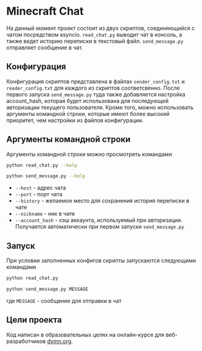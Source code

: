 # Minecraft Chat

На данный момент проект состоит из двух скриптов, соединяющийся с чатом посредством asyncio. `read_chat.py` выводит чат в консоль, а также ведет историю переписки в текстовый файл. `send_message.py` отправляет сообщение в чат.

## Конфигурация

Конфигурация скриптов представлена в файлах `sender_config.txt` и `reader_config.txt` для каждого из скриптов соответсвенно. После первого запуска `send_message.py` туда также добавляется настройка account_hash, которая будет использована для последующей авторизации текущего пользователя.
Кроме того, можно использовать аргументы командной строки, которые имеют более высокий приоритет, чем настройки из файлов конфигурации.

## Аргументы командной строки

Аргументы командной строки можно просмотреть командами

```bash
python read_chat.py --help
```

```bash
python send_message.py --help
```

* `--host` - адрес чата
* `--port` - порт чата
* `--history` - желаемое место для сохранения история переписки в чате
* `--nickname` - ник в чате
* `--account_hash` - хэш аккаунта, используемый при авторизации. Получается автоматически при первом запуски `send_message.py`

## Запуск

При условии заполненных конфигов скрипты запускаются следующими командами

```bash
python read_chat.py
```

```bash
python send_message.py MESSAGE
```

где `MESSAGE` - сообщение для отправки в чат

## Цели проекта

Код написан в образовательных целях на онлайн-курсе для веб-разработчиков [dvmn.org](https://dvmn.org/).
